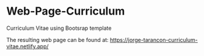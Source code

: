 # Web-Page-Curriculum
Curriculum Vitae using Bootsrap template

The resulting web page can be found at: https://jorge-tarancon-curriculum-vitae.netlify.app/
